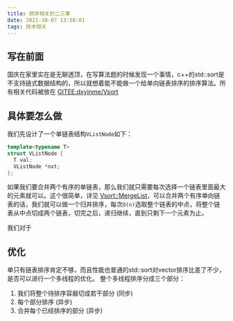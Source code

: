 ```yaml
---
title: 排序相关的二三事
date: 2021-10-07 13:58:01
tags: 技术相关
---
```


## 写在前面
国庆在家里实在是无聊透顶，在写算法题的时候发现一个事情，c++的std::sort是不支持链式数据结构的，所以就想着能不能做一个给单向链表排序的排序算法。所有相关代码被放在 [GITEE:dxyinme/Vsort](https://gitee.com/dxyinme/Vsort)

## 具体要怎么做

我们先设计了一个单链表结构`VListNode`如下：
```cpp
template<typename T>
struct VListNode {
  T val;
  VListNode *nxt;
};
```
如果我们要合并两个有序的单链表，那么我们就只需要每次选择一个链表里面最大的元素就可以。这个很简单，详见 [Vsort::MergeList](https://gitee.com/dxyinme/Vsort/blob/master/v_sort_list.h#L59)，可以合并两个有序单向链表的话，我们就可以做一个归并排序，每次`O(n)`选取整个链表的中点，将整个链表从中点切成两个链表，切完之后，递归继续，直到只剩下一个元素为止。

我们对于

## 优化
单只有链表排序肯定不够，而且性能也普通的std::sort对vector排序比差了不少，是否可以进行一个多线程的优化。
整个多线程排序分成三个部分：
1. 我们将整个待排序容器切成若干部分 (同步)
2. 每个部分排序 (异步)
3. 合并每个已经排序的部分 (异步)
